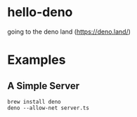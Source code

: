 # hello-deno
going to the deno land (https://deno.land/)

# Examples

## A Simple Server

```
brew install deno
deno --allow-net server.ts
```